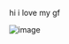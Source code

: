 hi i love my gf


![image](https://github.com/user-attachments/assets/4f845141-7fde-4153-b839-f6faddd89ca0)




